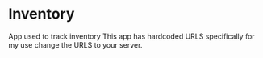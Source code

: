 # Inventory
App used to track inventory
This app has hardcoded URLS specifically for my use change the URLS to your server.

